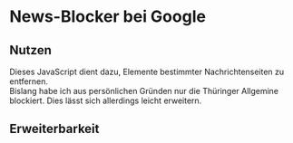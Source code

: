# News-Blocker bei Google

## Nutzen 
Dieses JavaScript dient dazu, Elemente bestimmter Nachrichtenseiten zu entfernen. <br>
Bislang habe ich aus persönlichen Gründen nur die Thüringer Allgemine blockiert.
Dies lässt sich allerdings leicht erweitern.

## Erweiterbarkeit
